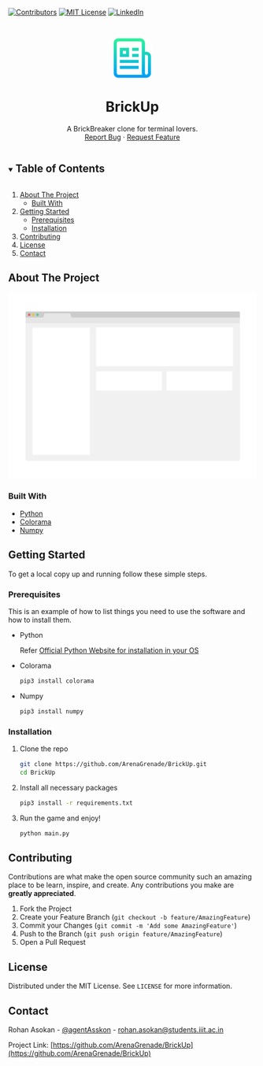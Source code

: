 <!-- PROJECT SHIELDS -->
[![Contributors][contributors-shield]][contributors-url]
[![MIT License][license-shield]][license-url]
[![LinkedIn][linkedin-shield]][linkedin-url]

<!-- PROJECT LOGO -->
<br />
<p align="center">
  <a href="https://github.com/ArenaGrenade/BrickUp">
    <img src="images/logo.png" alt="Logo" width="80" height="80">
  </a>

  <h1 align="center">BrickUp</h1>

  <p align="center">
    A BrickBreaker clone for terminal lovers.
    <br />
    <a href="https://github.com/ArenaGrenade/BrickUp/issues">Report Bug</a>
    ·
    <a href="https://github.com/ArenaGrenade/BrickUp/issues">Request Feature</a>
  </p>
</p>

<!-- TABLE OF CONTENTS -->
<details open="open">
  <summary><h2 style="display: inline-block">Table of Contents</h2></summary>
  <ol>
    <li>
      <a href="#about-the-project">About The Project</a>
      <ul>
        <li><a href="#built-with">Built With</a></li>
      </ul>
    </li>
    <li>
      <a href="#getting-started">Getting Started</a>
      <ul>
        <li><a href="#prerequisites">Prerequisites</a></li>
        <li><a href="#installation">Installation</a></li>
      </ul>
    </li>
    <li><a href="#contributing">Contributing</a></li>
    <li><a href="#license">License</a></li>
    <li><a href="#contact">Contact</a></li>
  </ol>
</details>

<!-- ABOUT THE PROJECT -->
## About The Project

<p align="center">
  <img src="images/screenshot.png" alt="Project Screenshot" />
</p>

### Built With

* [Python](https://www.python.org/)
* [Colorama](https://pypi.org/project/colorama/)
* [Numpy](https://numpy.org/)

<!-- GETTING STARTED -->
## Getting Started

To get a local copy up and running follow these simple steps.

### Prerequisites

This is an example of how to list things you need to use the software and how to install them.

* Python

  Refer [Official Python Website for installation in your OS](https://www.python.org/downloads/)

* Colorama

  ```sh
  pip3 install colorama
  ```

* Numpy

  ```sh
  pip3 install numpy
  ```

### Installation

1. Clone the repo

   ```sh
   git clone https://github.com/ArenaGrenade/BrickUp.git
   cd BrickUp
   ```

2. Install all necessary packages

    ```sh
    pip3 install -r requirements.txt
    ```

3. Run the game and enjoy!

    ```sh
    python main.py
    ```

<!-- CONTRIBUTING -->
## Contributing

Contributions are what make the open source community such an amazing place to be learn, inspire, and create. Any contributions you make are **greatly appreciated**.

1. Fork the Project
2. Create your Feature Branch (`git checkout -b feature/AmazingFeature`)
3. Commit your Changes (`git commit -m 'Add some AmazingFeature'`)
4. Push to the Branch (`git push origin feature/AmazingFeature`)
5. Open a Pull Request

<!-- LICENSE -->
## License

Distributed under the MIT License. See `LICENSE` for more information.

<!-- CONTACT -->
## Contact

Rohan Asokan - [@agentAsskon](https://twitter.com/@agentAsskon) - rohan.asokan@students.iiit.ac.in

Project Link: [https://github.com/ArenaGrenade/BrickUp](https://github.com/ArenaGrenade/BrickUp)

<!-- MARKDOWN LINKS & IMAGES -->
<!-- https://www.markdownguide.org/basic-syntax/#reference-style-links -->
[contributors-shield]: https://img.shields.io/github/contributors/ArenaGrenade/BrickUp.svg?style=for-the-badge
[contributors-url]: https://github.com/ArenaGrenade/BrickUp/graphs/contributors
[forks-shield]: https://img.shields.io/github/forks/ArenaGrenade/BrickUp.svg?style=for-the-badge
[forks-url]: https://github.com/ArenaGrenade/BrickUp/network/members
[stars-shield]: https://img.shields.io/github/stars/ArenaGrenade/BrickUp.svg?style=for-the-badge
[stars-url]: https://github.com/ArenaGrenade/BrickUp/stargazers
[issues-shield]: https://img.shields.io/github/issues/ArenaGrenade/BrickUp.svg?style=for-the-badge
[issues-url]: https://github.com/ArenaGrenade/BrickUp/issues
[license-shield]: https://img.shields.io/github/license/ArenaGrenade/BrickUp.svg?style=for-the-badge
[license-url]: https://github.com/ArenaGrenade/BrickUp/blob/master/LICENSE.txt
[linkedin-shield]: https://img.shields.io/badge/-LinkedIn-black.svg?style=for-the-badge&logo=linkedin&colorB=555
[linkedin-url]: https://linkedin.com/in/ArenaGrenade
